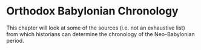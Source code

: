 # Orthodox Babylonian Chronology

This chapter will look at some of the sources (i.e. not an exhaustive list) from which historians can determine the
 chronology of the Neo-Babylonian period. 
 